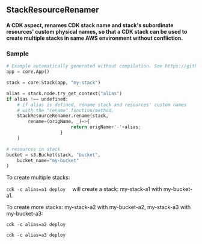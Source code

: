 ## StackResourceRenamer

#### A CDK aspect, renames CDK stack name and stack's subordinate resources' custom physical names, so that a CDK stack can be used to create multiple stacks in same AWS environment without confliction.

### Sample

```python
# Example automatically generated without compilation. See https://github.com/aws/jsii/issues/826
app = core.App()

stack = core.Stack(app, "my-stack")

alias = stack.node.try_get_context("alias")
if alias !== undefined:
    # if alias is defined, rename stack and resources' custom names
    # with the "rename" function/method.
    StackResourceRenamer.rename(stack,
        rename=(origName, _)=>{
                        return origName+'-'+alias;
                    }
    )

# resources in stack
bucket = s3.Bucket(stack, "bucket",
    bucket_name="my-bucket"
)
```

To create multiple stacks:

`cdk -c alias=a1 deploy  `
will create a stack: my-stack-a1 with my-bucket-a1.

To create more stacks: my-stack-a2 with my-bucket-a2, my-stack-a3 with my-bucket-a3:

`cdk -c alias=a2 deploy`

`cdk -c alias=a3 deploy`
